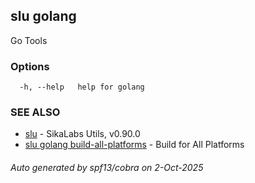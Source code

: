 ## slu golang

Go Tools

### Options

```
  -h, --help   help for golang
```

### SEE ALSO

* [slu](slu.md)	 - SikaLabs Utils, v0.90.0
* [slu golang build-all-platforms](slu_golang_build-all-platforms.md)	 - Build for All Platforms

###### Auto generated by spf13/cobra on 2-Oct-2025
